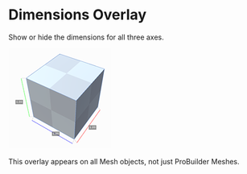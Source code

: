 # Dimensions Overlay

Show or hide the dimensions for all three axes. 

![Dimensions Overlay Example](images/menu-dimover.png)

This overlay appears on all Mesh objects, not just ProBuilder Meshes.